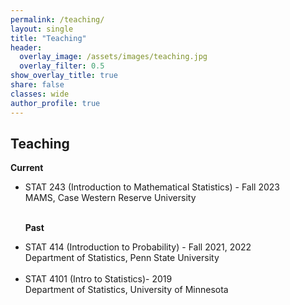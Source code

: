 ```yaml
---
permalink: /teaching/
layout: single
title: "Teaching"
header:
  overlay_image: /assets/images/teaching.jpg
  overlay_filter: 0.5
show_overlay_title: true
share: false
classes: wide
author_profile: true  
---
```



Teaching
---------------
__Current__

<ul>
<li> STAT 243  (Introduction to Mathematical Statistics) - Fall 2023<br/>
MAMS, Case Western Reserve University </li> <br/>


__Past__
<li> STAT 414 (Introduction to Probability) - Fall 2021, 2022<br/>
Department of Statistics, Penn State University </li> <br/>

<li>STAT 4101 (Intro to Statistics)- 2019<br/>
Department of Statistics, University of Minnesota </li>
</ul> <br/>

<!-- __Teaching Assistant__<br/>
(Department of Statistics, University of California, Davis)  <br/>
<ul>
<li> STA 13 (Elementary Statistics) </li>
<li> STA 108 (Regression Analysis) </li>
<li> STA 145 (Bayesian Statistical Inference) </li>
<li> STA 231A (Mathematical Statistics- Ph.D. level coursework) </li>
<li> STA 131AB (Introduction to Mathematical Statistics) </li>
<li> STA 200B (Mathematical Statistics- Masters level coursework) </li>
<li> STA 106 (Analysis of Variance)</li>
</ul><br/> -->


<!-- __Mentoring__<br/>
(Department of Statistics, University of California, Davis)  <br/>

<ul>
<li> Thesis: "Functional data  analysis on the remaining life expectancy of the older population over time" (2022)<br/>
Advised by Dr. Hans-Georg Müller </li><br/>
<li> Thesis: "Inference on the dynamics of COVID-19 in India for the state of Kerala" (2020--2021)<br/>
Advised by Dr. Debashis Paul </li>
</ul> <br/>


Here are my <a href="/assets/pdf/Teaching_Statement.pdf" target="_blank">Teaching Statement</a> and <a href="/assets/pdf/Diversity_Statement.pdf" target="_blank">Diversity Statement</a>.<br> -->
